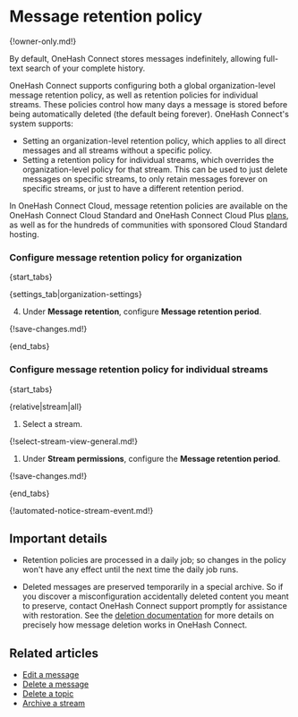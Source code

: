 # Message retention policy

{!owner-only.md!}

By default, OneHash Connect stores messages indefinitely, allowing full-text
search of your complete history.

OneHash Connect supports configuring both a global organization-level message
retention policy, as well as retention policies for individual
streams.  These policies control how many days a message is stored
before being automatically deleted (the default being forever).
OneHash Connect's system supports:

* Setting an organization-level retention policy, which applies to
  all direct messages and all streams without a specific policy.
* Setting a retention policy for individual streams, which overrides
  the organization-level policy for that stream.  This can be used to
  just delete messages on specific streams, to only retain messages
  forever on specific streams, or just to have a different retention
  period.

In OneHash Connect Cloud, message retention policies are available on the OneHash Connect
Cloud Standard and OneHash Connect Cloud Plus [plans](https://zulip.com/plans/),
as well as for the hundreds of communities with sponsored Cloud
Standard hosting.

### Configure message retention policy for organization

{start_tabs}

{settings_tab|organization-settings}

4. Under **Message retention**, configure **Message retention period**.

{!save-changes.md!}

{end_tabs}

### Configure message retention policy for individual streams

{start_tabs}

{relative|stream|all}

1. Select a stream.

{!select-stream-view-general.md!}

1. Under **Stream permissions**, configure the
   **Message retention period**.

{!save-changes.md!}

{end_tabs}

{!automated-notice-stream-event.md!}

## Important details

* Retention policies are processed in a daily job; so changes in the
  policy won't have any effect until the next time the daily job runs.

* Deleted messages are preserved temporarily in a special archive.  So
if you discover a misconfiguration accidentally deleted content you
meant to preserve, contact OneHash Connect support promptly for assistance with
restoration.  See the [deletion
documentation](/help/delete-a-message#delete-a-message-completely) for
more details on precisely how message deletion works in OneHash Connect.

## Related articles

* [Edit a message](/help/edit-a-message)
* [Delete a message](/help/delete-a-message)
* [Delete a topic](/help/delete-a-topic)
* [Archive a stream](/help/archive-a-stream)
